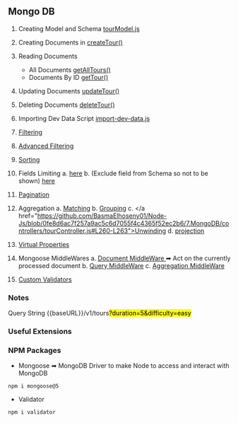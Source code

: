 ## Mongo DB

1. Creating Model and Schema  <a href="https://github.com/BasmaElhoseny01/Node-Js/blob/0fe8d6ac7f257a9ac5c6d7055f4c4365f52ec2b6/7.MongoDB/models/tourModel.js">tourModel.js</a>
2. Creating Documents in <a href="https://github.com/BasmaElhoseny01/Node-Js/blob/0fe8d6ac7f257a9ac5c6d7055f4c4365f52ec2b6/7.MongoDB/controllers/tourController.js#L133-L165">createTour()</a>
3. Reading Documents
    - All Documents <a href="https://github.com/BasmaElhoseny01/Node-Js/blob/0fe8d6ac7f257a9ac5c6d7055f4c4365f52ec2b6/7.MongoDB/controllers/tourController.js#L8-L104">getAllTours()</a>
    - Documents By ID <a href="https://github.com/BasmaElhoseny01/Node-Js/blob/0fe8d6ac7f257a9ac5c6d7055f4c4365f52ec2b6/7.MongoDB/controllers/tourController.js#L113-L132">getTour()</a>
4. Updating Documents <a href="https://github.com/BasmaElhoseny01/Node-Js/blob/0fe8d6ac7f257a9ac5c6d7055f4c4365f52ec2b6/7.MongoDB/controllers/tourController.js#L166-L186">updateTour()</a>
5. Deleting Documents <a href="https://github.com/BasmaElhoseny01/Node-Js/blob/0fe8d6ac7f257a9ac5c6d7055f4c4365f52ec2b6/7.MongoDB/controllers/tourController.js#L188-L203">deleteTour()</a>

6. Importing Dev Data Script <a href="https://github.com/BasmaElhoseny01/Node-Js/blob/8bd705848abc9e9bdb56388a97293af9ff1fa93d/7.MongoDB/dev-data/data/import-dev-data.js">import-dev-data.js</a>
7. <a href="https://github.com/BasmaElhoseny01/Node-Js/blob/0fe8d6ac7f257a9ac5c6d7055f4c4365f52ec2b6/7.MongoDB/controllers/tourController.js#L17-L29">Filtering</a>
8. <a href="https://github.com/BasmaElhoseny01/Node-Js/blob/0fe8d6ac7f257a9ac5c6d7055f4c4365f52ec2b6/7.MongoDB/controllers/tourController.js#L31-L42">Advanced Filtering</a>
9. <a href="https://github.com/BasmaElhoseny01/Node-Js/blob/0fe8d6ac7f257a9ac5c6d7055f4c4365f52ec2b6/7.MongoDB/controllers/tourController.js#L44-L60">Sorting</a>
10. Fields Limiting
    a. <a href="https://github.com/BasmaElhoseny01/Node-Js/blob/0fe8d6ac7f257a9ac5c6d7055f4c4365f52ec2b6/7.MongoDB/controllers/tourController.js#L61-L70">here</a>
    b. (Exclude field from Schema so not to be shown) <a href="">here</a>
11. <a href="https://github.com/BasmaElhoseny01/Node-Js/blob/0fe8d6ac7f257a9ac5c6d7055f4c4365f52ec2b6/7.MongoDB/controllers/tourController.js#L72-L78"> Pagination</a>
12. Aggregation
    a. <a href="https://github.com/BasmaElhoseny01/Node-Js/blob/0fe8d6ac7f257a9ac5c6d7055f4c4365f52ec2b6/7.MongoDB/controllers/tourController.js#L264-L271">Matching</a>
    b. <a href="https://github.com/BasmaElhoseny01/Node-Js/blob/0fe8d6ac7f257a9ac5c6d7055f4c4365f52ec2b6/7.MongoDB/controllers/tourController.js#L272-L278">Grouping</a>
    c. </a href="https://github.com/BasmaElhoseny01/Node-Js/blob/0fe8d6ac7f257a9ac5c6d7055f4c4365f52ec2b6/7.MongoDB/controllers/tourController.js#L260-L263">Unwinding</a>
    d. <a href="https://github.com/BasmaElhoseny01/Node-Js/blob/0fe8d6ac7f257a9ac5c6d7055f4c4365f52ec2b6/7.MongoDB/controllers/tourController.js#L282-L287">projection</a>

13. <a href="https://github.com/BasmaElhoseny01/Node-Js/blob/0fe8d6ac7f257a9ac5c6d7055f4c4365f52ec2b6/7.MongoDB/models/tourModel.js#L91-L98">Virtual Properties</a>
14. Mongoose MiddleWares
    a. <a href="https://github.com/BasmaElhoseny01/Node-Js/blob/0fe8d6ac7f257a9ac5c6d7055f4c4365f52ec2b6/7.MongoDB/models/tourModel.js#L102-L108">Document MiddleWare </a>➡ Act on the currently processed document
    b. <a href="https://github.com/BasmaElhoseny01/Node-Js/blob/0fe8d6ac7f257a9ac5c6d7055f4c4365f52ec2b6/7.MongoDB/models/tourModel.js#L124-L144">Query MiddleWare</a>
    c. <a href="https://github.com/BasmaElhoseny01/Node-Js/blob/0fe8d6ac7f257a9ac5c6d7055f4c4365f52ec2b6/7.MongoDB/models/tourModel.js#L151-L165">Aggregation MiddleWare</a>

15. <a href="https://github.com/BasmaElhoseny01/Node-Js/blob/0fe8d6ac7f257a9ac5c6d7055f4c4365f52ec2b6/7.MongoDB/models/tourModel.js#L54-L60">Custom Validators</a>
### Notes 
Query String
{{baseURL}}/v1/tours<mark>?duration=5&difficulty=easy</mark>

### Useful Extensions

### NPM Packages
- Mongoose ➡ MongoDB Driver to make Node to access and interact with MongoDB
```
npm i mongoose@5
```
- Validator
```
npm i validator
```